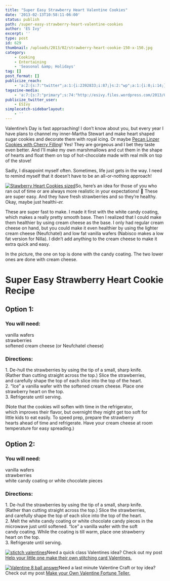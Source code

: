 ```yaml
---
title: "Super Easy Strawberry Heart Valentine Cookies"
date: '2013-02-13T10:58:11-06:00'
status: publish
path: /super-easy-strawberry-heart-valentine-cookies
author: 'ES Ivy'
excerpt: ''
type: post
id: 629
thumbnail: /uploads/2013/02/strawberry-heart-cookie-150-x-150.jpg
category:
    - Cooking
    - Entertaining
    - 'Seasonal &amp; Holidays'
tag: []
post_format: []
publicize_reach:
    - 'a:2:{s:7:"twitter";a:1:{i:2392833;i:87;}s:2:"wp";a:1:{i:0;i:14;}}'
tagazine-media:
    - 'a:7:{s:7:"primary";s:74:"http://esivy.files.wordpress.com/2013/02/stawberry-heart-cookies-sized.jpg";s:6:"images";a:1:{s:74:"http://esivy.files.wordpress.com/2013/02/stawberry-heart-cookies-sized.jpg";a:6:{s:8:"file_url";s:74:"http://esivy.files.wordpress.com/2013/02/stawberry-heart-cookies-sized.jpg";s:5:"width";i:450;s:6:"height";i:426;s:4:"type";s:5:"image";s:4:"area";i:191700;s:9:"file_path";b:0;}}s:6:"videos";a:0:{}s:11:"image_count";i:1;s:6:"author";s:8:"37195739";s:7:"blog_id";s:8:"40536089";s:9:"mod_stamp";s:19:"2013-02-13 16:58:11";}'
publicize_twitter_user:
    - ESIvy
simplecatch-sidebarlayout:
    - ''
---
```

Valentine’s Day is fast approaching! I don’t know about you, but every year I have plans to channel my inner-Martha Stewart and make heart shaped sugar cookies and decorate them with royal icing. Or maybe [Pecan Linzer Cookies with Cherry Filling](http://www.marthastewart.com/354785/pecan-linzer-cookies-cherry-filling)! Yes! They are gorgeous and I bet they taste even better. And I’ll make my own marshmallows and cut them in the shape of hearts and float them on top of hot-chocolate made with real milk on top of the stove!

Sadly, I disappoint myself often. Sometimes, life just gets in the way. I need to remind myself that it doesn’t have to be an all-or-nothing approach!

[![Stawberry Heart Cookies sized](/uploads/2013/02/stawberry-heart-cookies-sized.jpg?w=300)](http://192.168.1.34:4945/wp-conte/uploads/2013/02/stawberry-heart-cookies-sized.jpg)So, here’s an idea for those of you who ran out of time or are always more realistic in your expectations! 🙂 These are super easy. And they have fresh strawberries and so they’re healthy. Okay, maybe just healthi-*er.*

These are super fast to make. I made it first with the white candy coating, which makes a really pretty smooth base. Then I realized that I could make them healthier by using cream cheese as the base. I only had regular cream cheese on hand, but you could make it even healthier by using the lighter cream cheese (Neufchatel) and low fat vanilla wafers (Nabisco makes a low fat version for Nilla). I didn’t add anything to the cream cheese to make it extra quick and easy.

In the picture, the one on top is done with the candy coating. The two lower ones are done with cream cheese.

Super Easy Strawberry Heart Cookie Recipe
=========================================

Option 1:
---------

### You will need:

vanilla wafers  
strawberries  
softened cream cheese (or Neufchatel cheese)

### Directions:

1\. De-hull the strawberries by using the tip of a small, sharp knife.  
(Rather than cutting straight across the top.) Slice the strawberries,  
and carefully shape the top of each slice into the top of the heart.  
2\. “Ice” a vanilla wafer with the softened cream cheese. Place one  
strawberry heart on the top.  
3\. Refrigerate until serving.

(Note that the cookies will soften with time in the refrigerator,  
which improves their flavor, but overnight they might get too soft for  
little kids to eat easily. To speed prep, prepare the strawberry  
hearts ahead of time and refrigerate. Have your cream cheese at room  
temperature for easy spreading.)

Option 2:
---------

### You will need:

vanilla wafers  
strawberries  
white candy coating or white chocolate pieces

### Directions:

1\. De-hull the strawberries by using the tip of a small, sharp knife.  
(Rather than cutting straight across the top.) Slice the strawberries,  
and carefully shape the top of each slice into the top of the heart.  
2\. Melt the white candy coating or white chocolate candy pieces in the  
microwave just until softened. “Ice” a vanilla wafer with the soft  
candy coating. While the coating is till warm, place one strawberry  
heart on the top.  
3\. Refrigerate until serving.

[![stictch valentines](/uploads/2013/02/stictch-valentines.jpg?w=150)](http://esivy.wordpress.com/2013/02/08/help-your-little-one-make-their-own-stitching-card-valentines/)Need a quick class Valentines idea? Check out my post [Help your little one make their own stitching card Valentines. ](http://esivy.wordpress.com/2013/02/08/help-your-little-one-make-their-own-stitching-card-valentines/)

[![Valentine 8 ball answer](/uploads/2013/02/valentine-8-ball-answer2.jpg?w=115)](http://esivy.wordpress.com/2013/02/08/help-your-little-one-make-their-own-stitching-card-valentines/)Need a last minute Valentine Craft or toy idea? Check out my post [Make your Own Valentine Fortune Teller.](http://192.168.1.34:4945/crafts/valentine-fortune-teller/ "Make Your Own Valentine Fortune Teller")